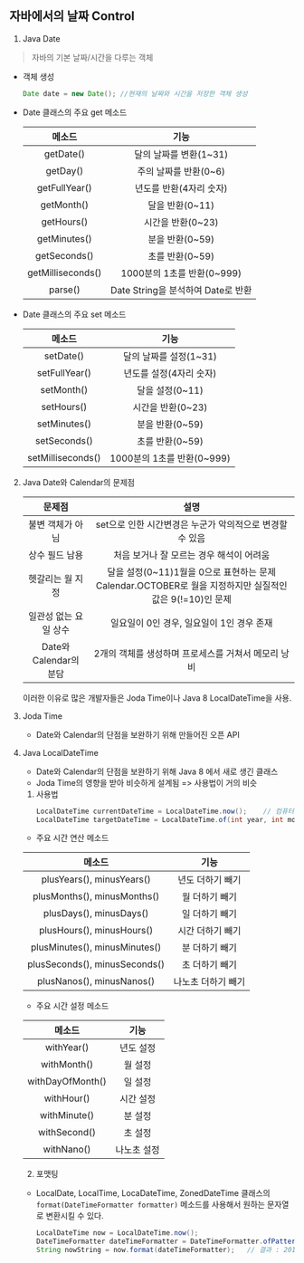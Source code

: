 ## 자바에서의 날짜 Control

1. Java Date
> 자바의 기본 날짜/시간을 다루는 객체

* 객체 생성
	```java
	Date date = new Date(); //현재의 날짜와 시간을 저장한 객체 생성
	```
* Date 클래스의 주요 get 메소드

	|       메소드      	|                기능                	|
	|:-----------------:	|:----------------------------------:	|
	|     getDate()     	|       달의 날짜를 변환(1~31)       	|
	|      getDay()     	|        주의 날짜를 반환(0~6)       	|
	|   getFullYear()   	|       년도를 반환(4자리 숫자)      	|
	|     getMonth()    	|           달을 반환(0~11)          	|
	|     getHours()    	|          시간을 반환(0~23)         	|
	|    getMinutes()   	|           분을 반환(0~59)          	|
	|    getSeconds()   	|           초를 반환(0~59)          	|
	| getMilliseconds() 	|     1000분의 1초를 반환(0~999)     	|
	|      parse()      	| Date String을 분석하여 Date로 반환 	|

* Date 클래스의 주요 set 메소드

	|       메소드      	|            기능            	|
	|:-----------------:	|:--------------------------:	|
	|     setDate()     	|   달의 날짜를 설정(1~31)   	|
	|   setFullYear()   	|   년도를 설정(4자리 숫자)  	|
	|     setMonth()    	|       달을 설정(0~11)      	|
	|     setHours()    	|      시간을 반환(0~23)     	|
	|    setMinutes()   	|       분을 반환(0~59)      	|
	|    setSeconds()   	|       초를 반환(0~59)      	|
	| setMilliseconds() 	| 1000분의 1초를 반환(0~999) 	|

2. Java Date와 Calendar의 문제점

	|         문제점         	|                                                    설명                                                   	|
	|:----------------------:	|:---------------------------------------------------------------------------------------------------------:	|
	|    불변 객체가 아님    	|                          set으로 인한 시간변경은 누군가 악의적으로 변경할 수 있음                         	|
	|     상수 필드 남용     	|                                  처음 보거나 잘 모르는 경우 해석이 어려움                                 	|
	|    헷갈리는 월 지정    	| 달을 설정(0~11)1월을 0으로 표현하는 문제  Calendar.OCTOBER로 월을 지정하지만 실질적인 값은 9(!=10)인 문제 	|
	|  일관성 없는 요일 상수 	|                                 일요일이 0인 경우, 일요일이 1인 경우 존재                                 	|
	| Date와 Calendar의 분담 	|                            2개의 객체를 생성하며 프로세스를 거쳐서 메모리 낭비                            	|

	이러한 이유로 많은 개발자들은 Joda Time이나 Java 8 LocalDateTime을 사용.
2. Joda Time
	* Date와 Calendar의 단점을 보완하기 위해 만들어진 오픈 API
3. Java LocalDateTime
	* Date와 Calendar의 단점을 보완하기 위해 Java 8 에서 새로 생긴 클래스
	* Joda Time의 영향을 받아 비슷하게 설계됨 => 사용법이 거의 비슷

	1. 사용법
		```java
		LocalDateTime currentDateTime = LocalDateTime.now();    // 컴퓨터의 현재 날짜와 시간 정보. 결과 : 2019-06-26T17:34:07.757  
		LocalDateTime targetDateTime = LocalDateTime.of(int year, int month, int dayOfMonth, int hour, int minute, int second, int nanoOfSecond)
		```
	* 주요 시간 연산 메소드

	|            메소드            |       기능       |
	|:----------------------------:|:----------------:|
	|   plusYears(), minusYears()   | 년도 더하기 빼기 |
	|  plusMonths(), minusMonths()  |  월 더하기 빼기  |
	|    plusDays(), minusDays()    |  일 더하기 빼기  |
	|   plusHours(), minusHours()   | 시간 더하기 빼기 |
	| plusMinutes(), minusMinutes() |  분 더하기 빼기  |
	| plusSeconds(), minusSeconds() |  초 더하기 빼기  |
	| plusNanos(), minusNanos() |  나노초 더하기 빼기  |

	* 주요 시간 설정 메소드

	|            메소드            |       기능       |
	|:----------------------------:|:----------------:|
	|   withYear()   | 년도 설정 |
	|  withMonth()  |  월 설정  |
	|    withDayOfMonth()    |  일 설정  |
	|   withHour()   | 시간 설정 |
	| withMinute() |  분 설정  |
	| withSecond() |  초 설정  |
	| withNano() |  나노초 설정  |

	2. 포맷팅
	* LocalDate, LocalTime, LocaDateTime, ZonedDateTime 클래스의 `format(DateTimeFormatter formatter)` 메소드를 사용해서 원하는 문자열로 변환시킬 수 있다.

		```java
		LocalDateTime now = LocalDateTime.now();
		DateTimeFormatter dateTimeFormatter = DateTimeFormatter.ofPattern("yyyy년 M월 d일 a h시 m분");
		String nowString = now.format(dateTimeFormatter);   // 결과 : 2019년 6월 26일 오후 5시 20분
		```
